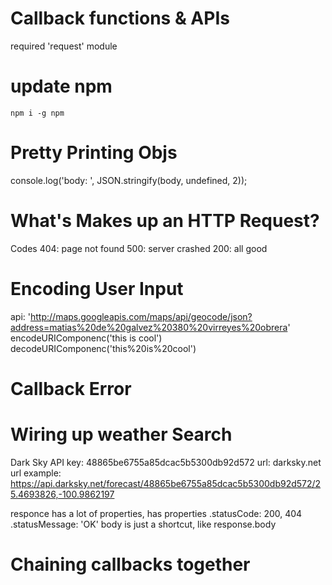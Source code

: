 # Callback functions & APIs
required 'request' module

# update npm
`npm i -g npm`

# Pretty Printing Objs
console.log('body: ', JSON.stringify(body, undefined, 2));


# What's Makes up an HTTP Request?
Codes
404: page not found
500: server crashed
200: all good

# Encoding User Input
api: 'http://maps.googleapis.com/maps/api/geocode/json?address=matias%20de%20galvez%20380%20virreyes%20obrera'
encodeURIComponenc('this is cool')
decodeURIComponenc('this%20is%20cool')


# Callback Error


# Wiring up weather Search
Dark Sky API key: 48865be6755a85dcac5b5300db92d572
url: darksky.net
url example: https://api.darksky.net/forecast/48865be6755a85dcac5b5300db92d572/25.4693826,-100.9862197

responce                    has a lot of properties, has properties
                            .statusCode: 200, 404
                            .statusMessage: 'OK'
body                        is just a shortcut, like response.body        



# Chaining callbacks together